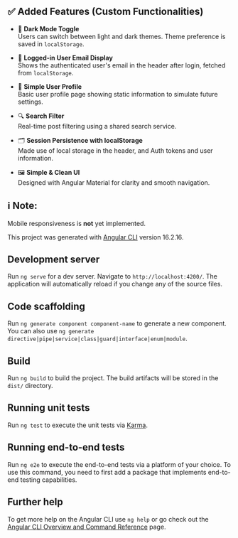 ## ✅ Added Features (Custom Functionalities)

- 🌙 **Dark Mode Toggle**  
  Users can switch between light and dark themes. Theme preference is saved in `localStorage`.

- 📧 **Logged-in User Email Display**  
  Shows the authenticated user's email in the header after login, fetched from `localStorage`.

- 👤 **Simple User Profile**  
  Basic user profile page showing static information to simulate future settings.

- 🔍 **Search Filter**  
  Real-time post filtering using a shared search service.

- 🗂️ **Session Persistence with localStorage**  
  Made use of local storage in the header, and Auth tokens and user information.

- 🖼️ **Simple & Clean UI**  
  Designed with Angular Material for clarity and smooth navigation.

## ℹ️ Note:
Mobile responsiveness is **not** yet implemented.

This project was generated with [Angular CLI](https://github.com/angular/angular-cli) version 16.2.16.

## Development server

Run `ng serve` for a dev server. Navigate to `http://localhost:4200/`. The application will automatically reload if you change any of the source files.

## Code scaffolding

Run `ng generate component component-name` to generate a new component. You can also use `ng generate directive|pipe|service|class|guard|interface|enum|module`.

## Build

Run `ng build` to build the project. The build artifacts will be stored in the `dist/` directory.

## Running unit tests

Run `ng test` to execute the unit tests via [Karma](https://karma-runner.github.io).

## Running end-to-end tests

Run `ng e2e` to execute the end-to-end tests via a platform of your choice. To use this command, you need to first add a package that implements end-to-end testing capabilities.

## Further help

To get more help on the Angular CLI use `ng help` or go check out the [Angular CLI Overview and Command Reference](https://angular.io/cli) page.
